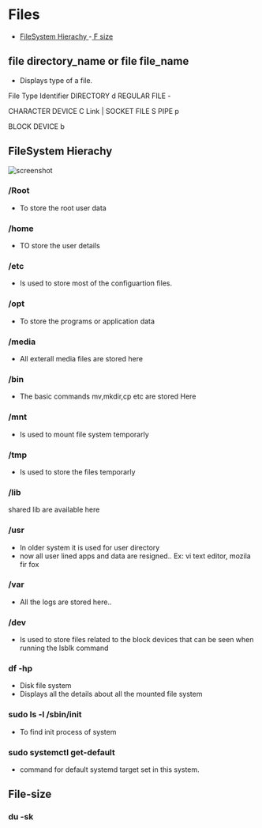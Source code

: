 # Files

- [ FileSystem Hierachy ](#FileSystem-Hierachy)
-[ F size](#File-size)


 ## file directory_name or file file_name
 - Displays type of a file.

 File Type      Identifier
DIRECTORY           d
REGULAR FILE        -

CHARACTER DEVICE   C
Link               |
SOCKET FILE        S
PIPE               p

BLOCK DEVICE       b

## FileSystem Hierachy

![screenshot](https://github.com/SrinivasEsapalli/linux/blob/master/shell_script/practise/Screenshorts/screen%301.jpg)

### /Root
- To store the root user data
### /home
- TO store the user details
### /etc
- Is used to store most of the configuartion files.
### /opt
- To store the programs or application data
### /media
- All exterall media files are stored here
### /bin
- The basic commands mv,mkdir,cp etc are stored Here
### /mnt
- Is used to mount file system temporarly
### /tmp 
- Is used to store the files temporarly
### /lib
shared lib are available here
### /usr
- In older system it is used for user directory
- now all user lined apps and data are resigned..
Ex: vi text editor, mozila fir fox
### /var
- All the logs are stored here..
### /dev
- Is used to store files related to the block devices that can be seen when running the lsblk command
### df -hp
- Disk file system
- Displays all the details about all the mounted file system 

### sudo ls -l /sbin/init
- To find init process of system

### sudo systemctl get-default
- command for default  systemd target set in this system.

## File-size

### du -sk 

